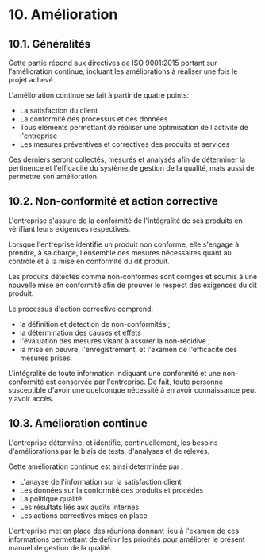# 10. Amélioration

## 10.1. Généralités

Cette partie répond aux directives de ISO 9001:2015 portant sur l'amélioration continue, incluant les améliorations à réaliser une fois le projet achevé.

L'amélioration continue se fait à partir de quatre points:
* La satisfaction du client
* La conformité des processus et des données
* Tous éléments permettant de réaliser une optimisation de l'activité de l'entreprise
* Les mesures préventives et correctives des produits et services

Ces derniers seront collectés, mesurés et analysés afin de déterminer la pertinence et l'efficacité du système de gestion de la qualité, mais aussi de permettre son amélioration.

## 10.2. Non-conformité et action corrective

L'entreprise s'assure de la conformité de l'intégralité de ses produits en
vérifiant leurs exigences respectives.

Lorsque l'entreprise identifie un produit non conforme, elle s'engage à prendre, à sa charge, l'ensemble des mesures nécessaires quant au contrôle et à la mise en conformité du dit produit.

Les produits détectés comme non-conformes sont corrigés et soumis à une nouvelle mise en conformité afin de prouver le respect des exigences du dit
produit.

Le processus d'action corrective comprend:
* la définition et détection de non-conformités ;
* la détermination des causes et effets ;
* l'évaluation des mesures visant à assurer la non-récidive ;
* la mise en oeuvre, l'enregistrement,
et l'examen de l'efficacité des mesures prises.

L'intégralité de toute information indiquant une conformité et une
non-conformité est conservée par l'entreprise.
De fait, toute personne susceptible d'avoir une quelconque nécessité à en avoir connaissance peut y
avoir accès.

## 10.3.  Amélioration continue

L'entreprise détermine, et identifie, continuellement, les besoins d'améliorations par le biais de tests, d'analyses et de relevés.

Cette amélioration continue est ainsi déterminée par :

  * L'anayse de l'information sur la satisfaction client
  * Les données sur la conformité des produits et procédés
  * La politique qualité
  * Les résultats liés aux audits internes
  * Les actions correctives mises en place

L'entreprise met en place des réunions donnant lieu à l'examen de ces informations permettant de définir les priorités pour améliorer le présent manuel de gestion de la qualité.
